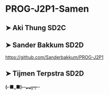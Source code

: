 # PROG-J2P1-Samen


## ➤ Aki Thung SD2C
## ➤ Sander Bakkum SD2D
https://github.com/Sanderbakkum/PROG-J2P1
## ➤ Tijmen Terpstra SD2D


#### (⌐■_■)--︻╦╤─
